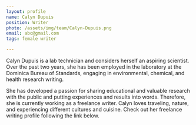 ```yaml
---
layout: profile
name: Calyn Dupuis
position: Writer
photo: /assets/img/team/Calyn-Dupuis.png
email: abc@gmail.com
tags: female writer

---
```

Calyn Dupuis is a lab technician and considers herself an aspiring scientist. Over the past two years, she has been employed in the laboratory at the Dominica Bureau of Standards, engaging in environmental, chemical, and health research writing. 

She has developed a passion for sharing educational and valuable research with the public and putting experiences and results into words. Therefore, she is currently working as a freelance writer. Calyn loves traveling, nature, and experiencing different cultures and cuisine. Check out her freelance writing profile following the link below.

